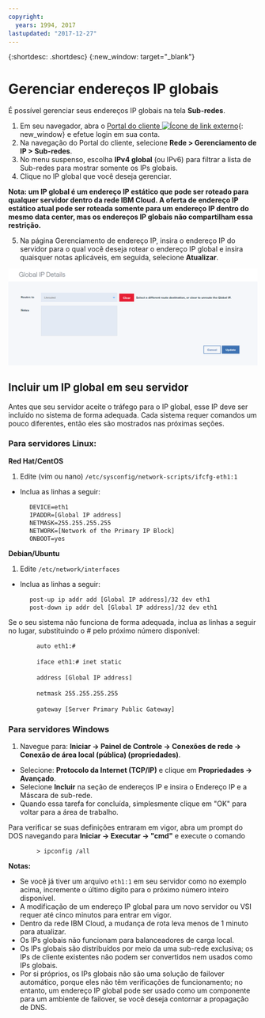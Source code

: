 ```yaml
---
copyright:
  years: 1994, 2017
lastupdated: "2017-12-27"
---
```


{:shortdesc: .shortdesc}
{:new_window: target="_blank"}

# Gerenciar endereços IP globais

É possível gerenciar seus endereços IP globais na tela **Sub-redes**. 

1. Em seu navegador, abra o [Portal do cliente ![Ícone de link externo](../../icons/launch-glyph.svg "Ícone de link externo")](https://control.softlayer.com/){: new_window} e efetue login em sua conta.
2. Na navegação do Portal do cliente, selecione **Rede > Gerenciamento de IP > Sub-redes**.
3. No menu suspenso, escolha **IPv4 global** (ou IPv6) para filtrar a lista de Sub-redes para mostrar somente os IPs globais.
4. Clique no IP global que você deseja gerenciar.
 
  **Nota: um IP global é um endereço IP estático que pode ser roteado para qualquer servidor dentro da rede IBM Cloud. A oferta de endereço
IP estático atual pode ser roteada somente para um endereço IP dentro do mesmo data center, mas os endereços IP globais não compartilham
essa restrição.**

5. Na página Gerenciamento de endereço IP, insira o endereço IP do servidor para o qual você deseja rotear o endereço IP global e insira quaisquer notas aplicáveis, em seguida, selecione **Atualizar**.

![Figura 2](images/2_1.png)

## Incluir um IP global em seu servidor 

Antes que seu servidor aceite o tráfego para o IP global, esse IP deve ser incluído no sistema de forma adequada. Cada sistema requer comandos um pouco diferentes, então eles são mostrados nas próximas seções.

### Para servidores Linux:

**Red Hat/CentOS**

1. Edite (vim ou nano) `/etc/sysconfig/network-scripts/ifcfg-eth1:1`

* Inclua as linhas a seguir:
```
      DEVICE=eth1
      IPADDR=[Global IP address]
      NETMASK=255.255.255.255
      NETWORK=[Network of the Primary IP Block]
      ONBOOT=yes
```

**Debian/Ubuntu**

1. Edite `/etc/network/interfaces`

* Inclua as linhas a seguir:

```
      post-up ip addr add [Global IP address]/32 dev eth1
      post-down ip addr del [Global IP address]/32 dev eth1
```

Se o seu sistema não funciona de forma adequada, inclua as linhas a seguir no lugar, substituindo o # pelo próximo número disponível:

```
        auto eth1:#

        iface eth1:# inet static

        address [Global IP address]

        netmask 255.255.255.255

        gateway [Server Primary Public Gateway]
```

### Para servidores Windows

1. Navegue para: **Iniciar -> Painel de Controle -> Conexões de rede -> Conexão de área local (pública) (propriedades)**.
* Selecione: **Protocolo da Internet (TCP/IP)** e clique em **Propriedades -> Avançado**.
* Selecione **Incluir** na seção de endereços IP e insira o Endereço IP e a Máscara de sub-rede.
* Quando essa tarefa for concluída, simplesmente clique em "OK" para voltar para a área de trabalho.

Para verificar se suas definições entraram em vigor, abra um prompt do DOS navegando para **Iniciar -> Executar -> "cmd"** e execute o comando

```
        > ipconfig /all
```

**Notas:**

* Se você já tiver um arquivo `eth1:1` em seu servidor como no exemplo acima, incremente o último dígito para o próximo número inteiro disponível.
* A modificação de um endereço IP global para um novo servidor ou VSI requer até cinco minutos para entrar em vigor. 
* Dentro da rede IBM Cloud, a mudança de rota leva menos de 1 minuto para atualizar.
* Os IPs globais não funcionam para balanceadores de carga local.
* Os IPs globais são distribuídos por meio da uma sub-rede exclusiva; os IPs de cliente existentes não podem ser convertidos nem usados como IPs globais.
* Por si próprios, os IPs globais não são uma solução de failover automático, porque eles não têm verificações de funcionamento; no entanto, um endereço IP global pode ser usado como um componente para um ambiente de failover, se você deseja contornar a propagação de DNS.
